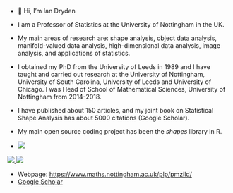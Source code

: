 - 👋 Hi, I’m Ian Dryden

- I am a Professor of Statistics at the University of Nottingham in the UK. 

- My main areas of research are: shape analysis, object data analysis, manifold-valued data analysis, high-dimensional data analysis, image analysis, and applications of statistics. 

- I obtained my PhD from the University of Leeds in 1989 and I have taught and carried out research at the University of Nottingham, University of South Carolina, University of Leeds and University of Chicago. I was Head of School of Mathematical Sciences, University of Nottingham from 2014-2018. 

- I have published about 150 articles, and my joint book on Statistical Shape Analysis has about 5000 citations (Google Scholar). 

- My main open source coding project has been the *shapes* library in R.  
- <a alt="CRAN version badge" href="https://cran.r-project.org/package=shapes">
    <img src="https://img.shields.io/cran/v/shapes.svg">
</a>
<a alt="CRAN RStudio mirror total downloads badge" href="https://cran.r-project.org/package=shapes">
    <img src="https://cranlogs.r-pkg.org/badges/grand-total/shapes">
</a>
<a alt="CRAN RStudio mirror monthly downloads badge" href="https://cran.r-project.org/package=shapes">
    <img src="https://cranlogs.r-pkg.org/badges/shapes">
</a>


- Webpage: https://www.maths.nottingham.ac.uk/plp/pmzild/
- <A href="https://scholar.google.com/citations?user=uMJbHi8AAAAJ&hl=en" > Google Scholar </A> 


<!--- - 👋 Hi, I’m Ian Dryden
- 👀 I’m interested in Statistics
- 🌱 I’m currently learning Statistics
- 💞️ I’m looking to collaborate on Statistics
- 📫 How to reach me ian DOT dryden AT nottingham DOT ac DOT uk
iandryden/iandryden is a ✨ special ✨ repository because its `README.md` (this file) appears on your GitHub profile.
You can click the Preview link to take a look at your changes.
--->

